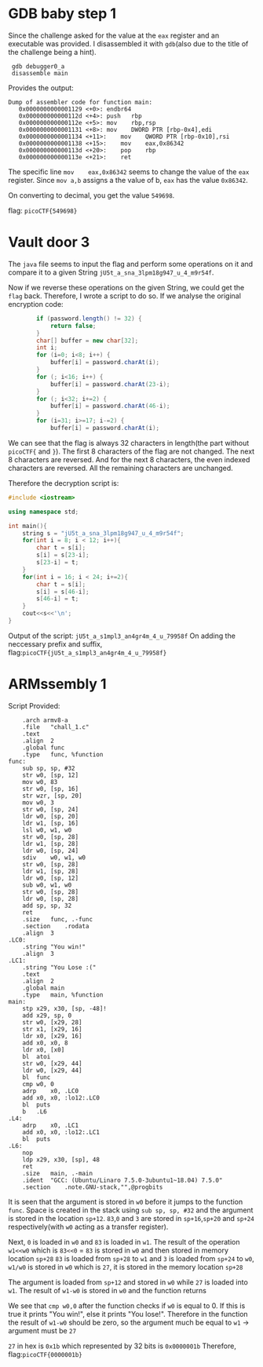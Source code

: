 # GDB baby step 1

Since the challenge asked for the value at the `eax` register and an executable was provided. I disassembled it with `gdb`(also due to the title of the challenge being a hint).

```
 gdb debugger0_a
 disassemble main
 ```
 Provides the output:
```
Dump of assembler code for function main:
   0x0000000000001129 <+0>:	endbr64 
   0x000000000000112d <+4>:	push   rbp
   0x000000000000112e <+5>:	mov    rbp,rsp
   0x0000000000001131 <+8>:	mov    DWORD PTR [rbp-0x4],edi
   0x0000000000001134 <+11>:	mov    QWORD PTR [rbp-0x10],rsi
   0x0000000000001138 <+15>:	mov    eax,0x86342
   0x000000000000113d <+20>:	pop    rbp
   0x000000000000113e <+21>:	ret 
```
The specific line `mov    eax,0x86342` seems to change the value of the `eax` register. Since `mov a,b` assigns a the value of b, `eax` has the value `0x86342`.

On converting to decimal, you get the value `549698`.

flag: `picoCTF{549698}`

# Vault door 3

The `java` file seems to input the flag and perform some operations on it and compare it to a given String `jU5t_a_sna_3lpm18g947_u_4_m9r54f`.

Now if we reverse these operations on the given String, we could get the `flag` back. Therefore, I wrote a script to do so.
If we analyse the original encryption code:

```java
        if (password.length() != 32) {
            return false;
        }
        char[] buffer = new char[32];
        int i;
        for (i=0; i<8; i++) {
            buffer[i] = password.charAt(i);
        }
        for (; i<16; i++) {
            buffer[i] = password.charAt(23-i);
        }
        for (; i<32; i+=2) {
            buffer[i] = password.charAt(46-i);
        }
        for (i=31; i>=17; i-=2) {
            buffer[i] = password.charAt(i);
```
We can see that the flag is always 32 characters in length(the part without `picoCTF{` and `}`). The first 8 characters of the flag are not changed.
The next 8 characters are reversed. And for the next 8 characters, the even indexed characters are reversed. All the remaining characters are unchanged.

Therefore the decryption script is:
```cpp
#include <iostream>

using namespace std;

int main(){
    string s = "jU5t_a_sna_3lpm18g947_u_4_m9r54f";
    for(int i = 8; i < 12; i++){
        char t = s[i];
        s[i] = s[23-i];
        s[23-i] = t;
    }
    for(int i = 16; i < 24; i+=2){
        char t = s[i];
        s[i] = s[46-i];
        s[46-i] = t;
    }
    cout<<s<<'\n';
}
```

Output of the script: `jU5t_a_s1mpl3_an4gr4m_4_u_79958f`
On adding the neccessary prefix and suffix, flag:`picoCTF{jU5t_a_s1mpl3_an4gr4m_4_u_79958f}`

# ARMssembly 1

Script Provided:
```assembly
	.arch armv8-a
	.file	"chall_1.c"
	.text
	.align	2
	.global	func
	.type	func, %function
func:
	sub	sp, sp, #32
	str	w0, [sp, 12]
	mov	w0, 83
	str	w0, [sp, 16]
	str	wzr, [sp, 20]
	mov	w0, 3
	str	w0, [sp, 24]
	ldr	w0, [sp, 20]
	ldr	w1, [sp, 16]
	lsl	w0, w1, w0
	str	w0, [sp, 28]
	ldr	w1, [sp, 28]
	ldr	w0, [sp, 24]
	sdiv	w0, w1, w0
	str	w0, [sp, 28]
	ldr	w1, [sp, 28]
	ldr	w0, [sp, 12]
	sub	w0, w1, w0
	str	w0, [sp, 28]
	ldr	w0, [sp, 28]
	add	sp, sp, 32
	ret
	.size	func, .-func
	.section	.rodata
	.align	3
.LC0:
	.string	"You win!"
	.align	3
.LC1:
	.string	"You Lose :("
	.text
	.align	2
	.global	main
	.type	main, %function
main:
	stp	x29, x30, [sp, -48]!
	add	x29, sp, 0
	str	w0, [x29, 28]
	str	x1, [x29, 16]
	ldr	x0, [x29, 16]
	add	x0, x0, 8
	ldr	x0, [x0]
	bl	atoi
	str	w0, [x29, 44]
	ldr	w0, [x29, 44]
	bl	func
	cmp	w0, 0
	adrp	x0, .LC0
	add	x0, x0, :lo12:.LC0
	bl	puts
	b	.L6
.L4:
	adrp	x0, .LC1
	add	x0, x0, :lo12:.LC1
	bl	puts
.L6:
	nop
	ldp	x29, x30, [sp], 48
	ret
	.size	main, .-main
	.ident	"GCC: (Ubuntu/Linaro 7.5.0-3ubuntu1~18.04) 7.5.0"
	.section	.note.GNU-stack,"",@progbits
```

It is seen that the argument is stored in `w0` before it jumps to the function `func`.
Space is created in the stack using `sub sp, sp, #32` and the argument is stored in the location `sp+12`.
`83`,`0` and `3` are stored in `sp+16`,`sp+20` and `sp+24` respectively(with `w0` acting as a transfer register).

Next, `0` is loaded in `w0` and `83` is loaded in `w1`. The result of the operation `w1<<w0` which is `83<<0` = `83` is stored in `w0` and then stored in memory location `sp+28`
`83` is loaded from `sp+28` to `w1` and `3` is loaded from `sp+24` to `w0`, `w1/w0` is stored in `w0` which is `27`, it is stored in the memory location `sp+28`

The argument is loaded from `sp+12` and stored in `w0` while `27` is loaded into `w1`. The result of `w1-w0` is stored in `w0` and the function returns

We see that `cmp w0,0` after the function checks if `w0` is equal to 0. If this is true it prints "You win!", else it prints "You lose!".
Therefore in the function the result of `w1-w0` should be zero, so the argument much be equal to `w1` -> argument must be `27`

`27` in hex is `0x1b` which represented by 32 bits is `0x0000001b`
Therefore, flag:`picoCTF{0000001b}`